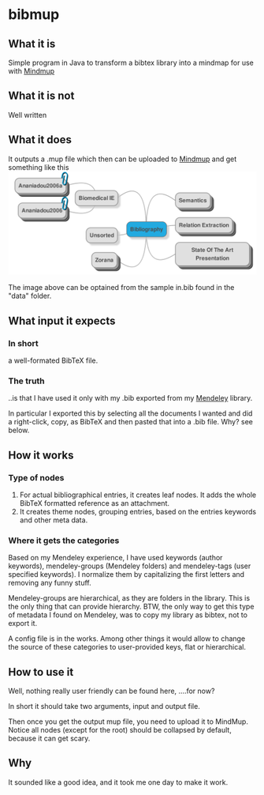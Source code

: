 # bibmup

## What it is
Simple program in Java to transform a bibtex library into a mindmap for use with [Mindmup](http://mindmup.com)

## What it is not
Well written

## What it does

It outputs a .mup file which then can be uploaded to [Mindmup](http://mindmup.com) and get something like this 
![Image](https://github.com/torobotaki/bibmup/blob/master/data/out.png?raw=true)

The image above can be optained from the sample in.bib found in the "data" folder.

## What input it expects
### In short
a well-formated BibTeX file. 

### The truth
..is that I have used it only with my .bib exported from my [Mendeley](http://mendeley.com) library.

In particular I exported this by selecting all the documents I wanted and did a right-click, copy, as BibTeX and then pasted that into a .bib file. Why? see below.

## How it works
### Type of nodes

1. For actual bibliographical entries, it creates leaf nodes. It adds the whole BibTeX formatted reference as an attachment.
2. It creates theme nodes, grouping entries, based on the entries keywords and other meta data.

### Where it gets the categories

Based on my Mendeley experience, I have used keywords (author keywords), mendeley-groups (Mendeley folders) and mendeley-tags (user specified keywords). I normalize them by capitalizing the first letters and removing any funny stuff. 

Mendeley-groups are hierarchical, as they are folders in the library. This is the only thing that can provide hierarchy. BTW, the only way to get this type of metadata I found on Mendeley, was to copy my library as bibtex, not to export it. 

A config file is in the works. Among other things it would allow to change the source of these categories to user-provided keys, flat or hierarchical. 

## How to use it

Well, nothing really user friendly can be found here, ....for now?

In short it should take two arguments, input and output file. 

Then once you get the output mup file, you need to upload it to MindMup. Notice all nodes (except for the root) should be collapsed by default, because it can get scary. 

## Why

It sounded like a good idea, and it took me one day to make it work. 
